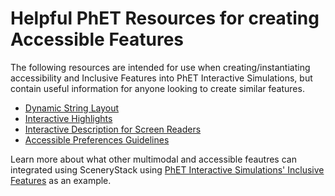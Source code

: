 # Helpful PhET Resources for creating Accessible Features

The following resources are intended for use when creating/instantiating accessibility and Inclusive Features into PhET Interactive Simulations, but contain useful information for anyone looking to create similar features. 

- [Dynamic String Layout](info-sync/dynamic-string-layout-quickstart.md)
- [Interactive Highlights](info-sync/interactive-highlights-quickstart-guide.md)
- [Interactive Description for Screen Readers](info-sync/interactive-description-technical-guide.md)
- [Accessible Preferences Guidelines](info-sync/accessible-preferences-quickstart-guide.md)

Learn more about what other multimodal and accessible feautres can integrated using SceneryStack using [PhET Interactive Simulations' Inclusive Features](https://phet.colorado.edu/en/inclusive-design/features) as an example.
